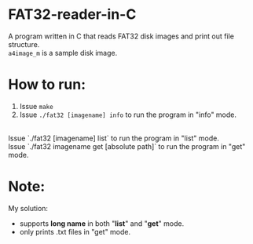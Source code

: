 # FAT32-reader-in-C
A program written in C that reads FAT32 disk images and print out file structure.
<br>
`a4image_m` is a sample disk image.

# How to run:
1. Issue `make`
2. Issue `./fat32 [imagename] info` to run the program in "info" mode. 
<br>
Issue `./fat32 [imagename] list` to run the program in "list" mode. 
<br>
Issue `./fat32 imagename get [absolute path]` to run the program in "get" mode.

# Note:
My solution:
* supports **long name** in both "**list**" and "**get**" mode.
* only prints .txt files in "get" mode. 
